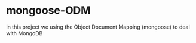 # mongoose-ODM
in this project we using the Object Document Mapping (mongoose) to deal with MongoDB
